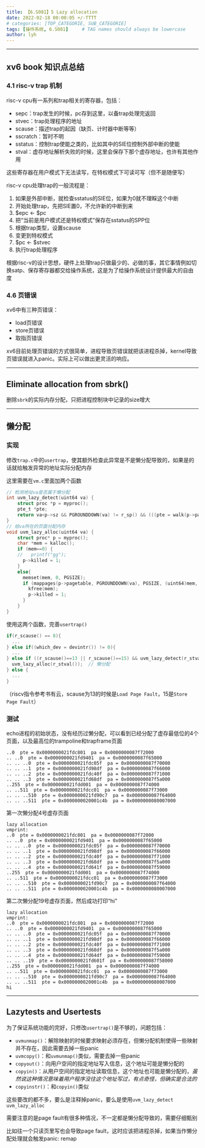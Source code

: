 ```yaml
---
title: 【6.S081】5 Lazy allocation
date: 2022-02-18 00:00:05 +/-TTTT
# categories: [TOP_CATEGORIE, SUB_CATEGORIE]
tags: [操作系统, 6.S081]     # TAG names should always be lowercase
author: lyh
---
```


---
## xv6 book 知识点总结
### 4.1 risc-v trap 机制
risc-v cpu有一系列和trap相关的寄存器，包括：

- sepc：trap发生的时候，pc存到这里，以备trap处理完返回
- stvec：trap处理程序的地址
- scause：描述trap的起因（缺页、计时器中断等等）
- sscratch：暂时不明
- sstatus：控制trap使能之类的，比如其中的SIE位控制外部中断的使能
- stval：虚存地址解析失败的时候，这里会保存下那个虚存地址，也许有其他作用

这些寄存器在用户模式下无法读写，在特权模式下可读可写（但不是随便写）

risc-v cpu处理trap的一般流程是：

1. 如果是外部中断，就检查sstatus的SIE位，如果为0就不理睬这个中断
2. 开始处理trap，先把SIE置0，不允许新的中断到来
3. $epc <- $pc
4. 把“当前是用户模式还是特权模式”保存在sstatus的SPP位
5. 根据trap类型，设置scause
6. 变更到特权模式
7. $pc <- $stvec
8. 执行trap处理程序

根据risc-v的设计思想，硬件上处理trap只做最少的、必做的事，其它事情例如切换satp、保存寄存器都交给操作系统，这是为了给操作系统设计提供最大的自由度

### 4.6 页错误
xv6中有三种页错误：

- load页错误
- store页错误
- 取指页错误

xv6目前处理页错误的方式很简单，进程导致页错误就把该进程杀掉，kernel导致页错误就进入panic。实际上可以做出更灵活的响应。

---
## Eliminate allocation from sbrk()

删除`sbrk`的实际内存分配，只把进程控制块中记录的size增大

---
## 懒分配

### 实现

修改`trap.c`中的`usertrap`，使其额外检查此异常是不是懒分配导致的，如果是的话就给触发异常的地址实际分配内存

这里需要在`vm.c`里面加两个函数

```c
// 检测地址va是否属于懒分配
int uvm_lazy_detect(uint64 va) {
    struct proc *p = myproc();
    pte_t *pte;
    return va<p->sz && PGROUNDDOWN(va) != r_sp() && (((pte = walk(p->pagetable, va, 0))==0) || ((*pte & PTE_V)==0));
}
// 给va所在的页面分配内存
void uvm_lazy_alloc(uint64 va) {
    struct proc* p = myproc();
    char *mem = kalloc();
    if (mem==0) {
    //   printf("gg");
      p->killed = 1;
    }
    else{
      memset(mem, 0, PGSIZE);
      if (mappages(p->pagetable, PGROUNDDOWN(va), PGSIZE, (uint64)mem, PTE_W|PTE_R|PTE_X|PTE_U)!=0) {
        kfree(mem);
        p->killed = 1;
      }
    }
}
```

使用这两个函数，完善`usertrap()`

```c
if(r_scause() == 8){
  ...
} else if((which_dev = devintr()) != 0){
  ...
} else if ((r_scause()==13 || r_scause()==15) && uvm_lazy_detect(r_stval())) {
  uvm_lazy_alloc(r_stval());  // 懒分配
} else {
  ...
}
```

（riscv指令参考书有云，scause为13的时候是`Load Page Fault`，15是`Store Page Fault`）

### 测试

echo进程的初始状态，没有经历过懒分配，可以看到已经分配了虚存最低位的4个页面，以及最高位的trampoline和trapframe页面
```
..0  pte = 0x0000000021fdc801  pa = 0x0000000087f72000
.. ..0  pte = 0x0000000021fd9401  pa = 0x0000000087f65000
.. .. ..0  pte = 0x0000000021fdc05f  pa = 0x0000000087f70000
.. .. ..1  pte = 0x0000000021fd98df  pa = 0x0000000087f66000
.. .. ..2  pte = 0x0000000021fdc40f  pa = 0x0000000087f71000
.. .. ..3  pte = 0x0000000021fd68df  pa = 0x0000000087f5a000
..255  pte = 0x0000000021fdd001  pa = 0x0000000087f74000
.. ..511  pte = 0x0000000021fdcc01  pa = 0x0000000087f73000
.. .. ..510  pte = 0x0000000021fd90c7  pa = 0x0000000087f64000
.. .. ..511  pte = 0x0000000020001c4b  pa = 0x0000000080007000
```
第一次懒分配4号虚存页面
```
lazy allocation
vmprint:
..0  pte = 0x0000000021fdc801  pa = 0x0000000087f72000
.. ..0  pte = 0x0000000021fd9401  pa = 0x0000000087f65000
.. .. ..0  pte = 0x0000000021fdc05f  pa = 0x0000000087f70000
.. .. ..1  pte = 0x0000000021fd98df  pa = 0x0000000087f66000
.. .. ..2  pte = 0x0000000021fdc40f  pa = 0x0000000087f71000
.. .. ..3  pte = 0x0000000021fd68df  pa = 0x0000000087f5a000
.. .. ..4  pte = 0x0000000021fd641f  pa = 0x0000000087f59000
..255  pte = 0x0000000021fdd001  pa = 0x0000000087f74000
.. ..511  pte = 0x0000000021fdcc01  pa = 0x0000000087f73000
.. .. ..510  pte = 0x0000000021fd90c7  pa = 0x0000000087f64000
.. .. ..511  pte = 0x0000000020001c4b  pa = 0x0000000080007000
```
第二次懒分配19号虚存页面，然后成功打印“hi”
```
lazy allocation
vmprint:
..0  pte = 0x0000000021fdc801  pa = 0x0000000087f72000
.. ..0  pte = 0x0000000021fd9401  pa = 0x0000000087f65000
.. .. ..0  pte = 0x0000000021fdc05f  pa = 0x0000000087f70000
.. .. ..1  pte = 0x0000000021fd98df  pa = 0x0000000087f66000
.. .. ..2  pte = 0x0000000021fdc40f  pa = 0x0000000087f71000
.. .. ..3  pte = 0x0000000021fd68df  pa = 0x0000000087f5a000
.. .. ..4  pte = 0x0000000021fd64df  pa = 0x0000000087f59000
.. .. ..19  pte = 0x0000000021fd601f  pa = 0x0000000087f58000
..255  pte = 0x0000000021fdd001  pa = 0x0000000087f74000
.. ..511  pte = 0x0000000021fdcc01  pa = 0x0000000087f73000
.. .. ..510  pte = 0x0000000021fd90c7  pa = 0x0000000087f64000
.. .. ..511  pte = 0x0000000020001c4b  pa = 0x0000000080007000
hi
```
---
## Lazytests and Usertests

为了保证系统功能的完好，只修改`usertrap()`是不够的，问题包括：

- `uvmunmap()`：解除映射的时候要求映射必须存在，但懒分配机制使得一些映射并不存在，因此需要去掉一些panic
- `uvmcopy()`：和`uvmunmap()`类似，需要去掉一些panic
- `copyout()`：向用户空间的指定地址写入信息，这个地址可能是懒分配的
- `copyin()`：从用户空间的指定地址读取信息，这个地址也可能是懒分配的，*虽然说这种情况意味着用户程序没往这个地址写过，有点奇怪，但确实是合法的*
- `copyinstr()`：和`copyin()`类似

这些要改的都不多，要么是注释掉panic，要么是使用`uvm_lazy_detect` `uvm_lazy_alloc`

需要注意的是page fault有很多种情况，不一定都是懒分配导致的，需要仔细甄别

比如往一个只读页里写也会导致page fault，这时应该把进程杀掉，如果当作懒分配处理就会触发panic: remap




